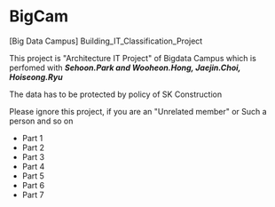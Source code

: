 # BigCam
[Big Data Campus] Building_IT_Classification_Project 

This project is "Architecture IT Project" of Bigdata Campus which is perfomed with 
**_Sehoon.Park and Wooheon.Hong, Jaejin.Choi, Hoiseong.Ryu_**

The data has to be protected by policy of SK Construction

Please ignore this project, if you are an "Unrelated member" or Such a person and so on

- Part 1
- Part 2 
- Part 3
- Part 4 
- Part 5 
- Part 6 
- Part 7 
